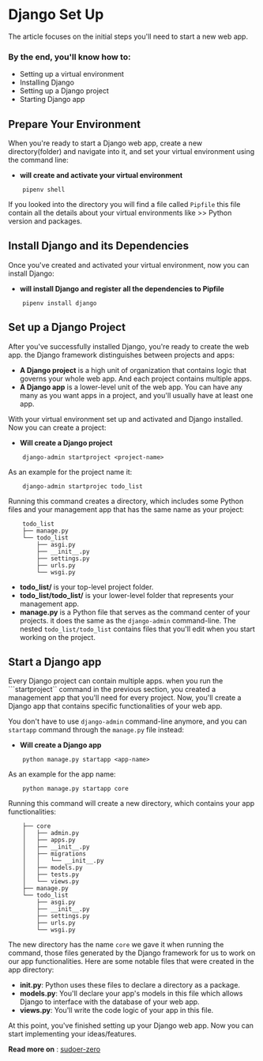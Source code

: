 # Django Set Up 
The article focuses on the initial steps you'll need to start a new web app.

### By the end, you'll know how to:
- Setting up a virtual environment
- Installing Django
- Setting up a Django project
- Starting Django app

## Prepare Your Environment
When you're ready to start a Django web app, create a new directory(folder) and navigate into it, and set your virtual environment using the command line:

- **will create and activate your virtual environment**
```
    pipenv shell   
``` 

If you looked into the directory you will find a file called ```Pipfile``` this file contain all the details about your virtual environments like >> Python version and packages.

## Install Django and its Dependencies
Once you've created and activated your virtual environment, now you can install Django:
- **will install Django and register all the dependencies to Pipfile**
```
    pipenv install django
```

## Set up a Django Project
After you've successfully installed Django, you're ready to create the web app. the Django framework distinguishes between projects and apps:
- **A Django project** is a high unit of organization that contains logic that governs your whole web app. And each project contains multiple apps.
- **A Django app** is a lower-level unit of the web app. You can have any many as you want apps in a project, and you'll usually have at least one app.

With your virtual environment set up and activated and Django installed. Now you can create a project:
- **Will create a Django project**
```
    django-admin startproject <project-name>
```
As an example for the project name it:
```
    django-admin startprojec todo_list
```
Running this command creates a directory, which includes some Python files and your management app that has the same name as your project:
```
    todo_list
    ├── manage.py
    └── todo_list
        ├── asgi.py
        ├── __init__.py
        ├── settings.py
        ├── urls.py
        └── wsgi.py
```
- **todo_list/** is your top-level project folder.
- **todo_list/todo_list/** is your lower-level folder that represents your management app.
- **manage.py** is a Python file that serves as the command center of your projects. it does the same as the ```django-admin``` command-line.
The nested ```todo_list/todo_list``` contains files that you'll edit when you start working on the project.

## Start a Django app
Every Django project can contain multiple apps. when you run the ```startproject`` command in the previous section, you created a management app that you'll need for every project. Now, you'll create a Django app that contains specific functionalities of your web app.

You don't have to use ```django-admin``` command-line anymore, and you can ```startapp``` command through the ```manage.py``` file instead:
- **Will create a Django app**
```
    python manage.py startapp <app-name>
```
As an example for the app name:
```
    python manage.py startapp core
```
Running this command will create a new directory, which contains your app functionalities:
```
    ├── core
    │   ├── admin.py
    │   ├── apps.py
    │   ├── __init__.py
    │   ├── migrations
    │   │   └── __init__.py
    │   ├── models.py
    │   ├── tests.py
    │   └── views.py
    ├── manage.py
    └── todo_list
        ├── asgi.py
        ├── __init__.py
        ├── settings.py
        ├── urls.py
        └── wsgi.py
```
The new directory has the name ```core``` we gave it when running the command, those files generated by the Django framework for us to work on our app functionalities.
Here are some notable files that were created in the app directory:
- **__init__.py**: Python uses these files to declare a directory as a package.
- **models.py**: You'll declare your app's models in this file which allows Django to interface with the database of your web app.
- **views.py**: You'll write the code logic of your app in this file.


At this point, you've finished setting up your Django web app. Now you can start implementing your ideas/features.

**Read more on** : [sudoer-zero](https://sudoer-zero.tk)